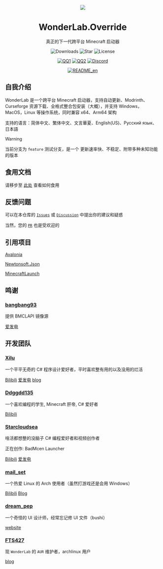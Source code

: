 <p align="center">
<img src="/WonderLab/Assets/Image/App/logo.48.png"/>
</p>

<div align="center">

# WonderLab.Override

真正的下一代跨平台 Minecraft 启动器

![Downloads](https://img.shields.io/github/downloads/Blessing-Studio/WonderLab.Override/total?logo=github&label=%E4%B8%8B%E8%BD%BD%E9%87%8F&style=for-the-badge&color=44cc11)
![Star](https://img.shields.io/github/stars/Blessing-Studio/WonderLab.Override?logo=github&label=Star&style=for-the-badge)
![License](https://img.shields.io/github/license/Blessing-Studio/WonderLab.Override?logo=github&label=开源协议&style=for-the-badge&color=ff7a35)

[![QQ1](https://img.shields.io/badge/一群-722391932-81A1C1.svg?style=for-the-badge&logo=QQ&logoColor=white)](https://jq.qq.com/?_wv=1027&k=kU7khFu6)
[![QQ2](https://img.shields.io/badge/二群-789238146-81A1C1.svg?style=for-the-badge&logo=QQ&logoColor=white)](http://qm.qq.com/cgi-bin/qm/qr?_wv=1027&k=vxXeM940Sa8EPK0ddxDr7J-7RCxkConY&authKey=NlLAobL2hA0y5SqUgYwycJpnXsN%2F%2BGpCqqt2V%2BuiUgx%2B%2Fy8cFbvKk%2FnRg1Ezql9y&noverify=0&group_code=789238146)
[![Discord](https://img.shields.io/badge/Discord-4169E1?style=for-the-badge&logo=Discord&logoColor=white)](https://discord.gg/YQ62mn5d)

[![README_en](https://img.shields.io/badge/English-4169E1?style=for-the-badge&logoColor=white)](/README_en.md)

</div>

## 自我介绍

WonderLab 是一个跨平台 Minecraft 启动器，支持自动更新、Modrinth、Curseforge 资源下载、全格式整合包安装（大概），并支持 Windows，MacOS，Linux 等操作系统，同时兼容 x64、Arm64 架构

支持的语言：简体中文、繁体中文、文言華夏、English(US)、Русский язык、日本語

> [!WARNING]
> 当前分支为 `feature` 测试分支，是一个 更新速率快、不稳定、附带多种未知功能 的版本

## 食用文档

请移步至 [此处](https://wiki.blessing-studio.cn/zh_CN/wonderlab/index.html) 查看如何食用

## 反馈问题

可以在本仓库的 [`Issues`](https://github.com/Blessing-Studio/WonderLab.Override/issues) 或 [`Discussion`](https://github.com/Blessing-Studio/WonderLab.Override/discussions) 中提出你的建议和疑惑

当然，您的 [`PR`](https://github.com/Blessing-Studio/WonderLab.Override/pulls) 也是受欢迎的

## 引用项目

[Avalonia](https://github.com/AvaloniaUI/Avalonia)

[Newtonsoft.Json](https://github.com/JamesNK/Newtonsoft.Json)

[MinecraftLaunch](https://github.com/Blessing-Studio/MinecraftLaunch)

## 鸣谢

### [bangbang93](https://github.com/bangbang93)

提供 BMCLAPI 镜像源

[爱发电](https://afdian.net/a/bangbang93)

## 开发团队

### [Xilu](https://github.com/YangSpring114)

一个平平无奇的 C# 程序设计爱好者，平时喜欢整有用的以及没用的烂活

[Bilibili](https://space.bilibili.com/1098028524)
[爱发电](https://afdian.net/a/WonderLab)
[blog](https://baka_hs.gitee.io/xilu-baka/)

### [Ddggdd135](https://github.com/JWJUN233233)

一个喜欢编程的学生, Minecraft 肝帝, C# 爱好者

[Bilibili](https://space.bilibili.com/1049351987)

### [Starcloudsea](https://github.com/Starcloudsea)

啥活都想整的没脑子 C# 编程爱好者和视频创作者

正在创作: BadMcen Launcher

[Bilibili](https://space.bilibili.com/2123349162)
[爱发电](https://afdian.net/a/Starcloudsea)

### [mail_set](https://github.com/mailset)

一个热爱 Linux 的 Arch 使用者（虽然打游戏还是会用 Windows）

[Bilibili](https://space.bilibili.com/435654748)
[Blog](https://blogs.mailset.top)

### [dream_pep](https://github.com/dream0090)

一个奇怪的 UI 设计师，经常忘记修 UI 文件（bushi）

[website](https://serverhub.cc)

### [FTS427](https://github.com/FTS427)

现 `WonderLab` 的 `AUR` 维护者，archlinux 用户

[blog](https://www.fts427.top/)
